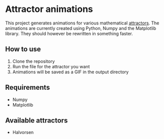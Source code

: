 # Attractor animations

This project generates animations for various mathematical [attractors](https://en.wikipedia.org/wiki/Attractor). The animations are currently created using Python, Numpy and the Matplotlib library. They should however be rewritten in something faster.

## How to use
1. Clone the repository
2. Run the file for the attractor you want
3. Animations will be saved as a GIF in the output directory

## Requirements
* Numpy
* Matplotlib

## Available attractors
* Halvorsen
